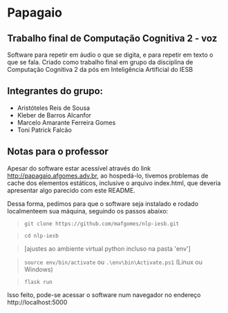 # Papagaio
## Trabalho final de Computação Cognitiva 2 - voz

Software para repetir em áudio o que se digita, e para repetir em texto o que se fala.
Criado como trabalho final em grupo da disciplina de Computação Cognitiva 2 da pós em Inteligência Artificial do IESB

## Integrantes do grupo:

- Aristóteles Reis de Sousa
- Kleber de Barros Alcanfor
- Marcelo Amarante Ferreira Gomes
- Toni Patrick Falcão

## Notas para o professor
Apesar do software estar acessível através do link http://papagaio.afgomes.adv.br, ao hospedá-lo, tivemos problemas de cache dos elementos estáticos, inclusive o arquivo index.html, que deveria apresentar algo parecido com este README.

Dessa forma, pedimos para que o software seja instalado e rodado localmenteem sua máquina, seguindo os passos abaixo:

> `git clone https://github.com/mafgomes/nlp-iesb.git`

> `cd nlp-iesb`

> [ajustes ao ambiente virtual python incluso na pasta 'env']

> `source env/bin/activate` ou `.\env\bin\Activate.ps1` (Linux ou Windows)

> `flask run`

Isso feito, pode-se acessar o software num navegador no endereço http://localhost:5000
